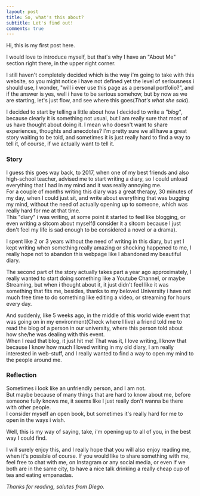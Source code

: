 ```yaml
---
layout: post
title: So, what's this about?
subtitle: Let's find out!
comments: true
---
```

Hi, this is my first post here.
 
I would love to introduce myself, but that's why I have an "About Me" section right there, in the upper right corner.
 
I still haven't completely decided which is the way i'm going to take with this website, so you might notice i have not defined yet the level of seriousness i should use, I wonder, "will i ever use this page as a personal portfolio?", and if the answer is yes, well i have to be serious somehow, but by now as we are starting, let's just flow, and see where this goes(_That's what she said_).
 
I decided to start by telling a little about how I decided to write a _"blog"_, because clearly it is something not usual, but I am really sure that most of us have thought about doing it. I mean who doesn't want to share experiences, thoughts and anecdotes? I'm pretty sure we all have a great story waiting to be told, and sometimes it is just really hard to find a way to tell it, of course, if we actually want to tell it.
 
### Story
 
I guess this goes way back, to 2017, when one of my best friends and also high-school teacher, advised me to start writing a diary, so I could unload everything that I had in my mind and it was really annoying me.<br> For a couple of months writing this diary was a great therapy, 30 minutes of my day, when I could just sit, and write about everything that was bugging my mind, without the need of actually opening up to someone, which was really hard for me at that time. <br>This "diary" i was writing, at some point it started to feel like blogging, or even writing a sitcom about myself(I consider it a sitcom because I just don't feel my life is sad enough to be considered a novel or a drama).
 
I spent like 2 or 3 years without the need of writing in this diary, but yet I kept writing when something really amazing or shocking happened to me, I really hope not to abandon this webpage like I abandoned my beautiful diary.
 
The second part of the story actually takes part a year ago approximately, I really wanted to start doing something like a Youtube Channel, or maybe Streaming, but when i thought about it, it just didn't feel like it was something that fits me, besides, thanks to my beloved University i have not much free time to do something like editing a video, or streaming for hours every day.
 
And suddenly, like 5 weeks ago, in the middle of this world wide event that was going on in my environment(Check where I live) a friend told me to read the blog of a person in our university, where this person told about how she/he was dealing with this event.<br>
When I read that blog, it just hit me! That was it, I love writing, I know that because I know how much I loved writing in my old diary, I am really interested in web-stuff, and I really wanted to find a way to open my mind to the people around me.
 
### Reflection
 
Sometimes i look like an unfriendly person, and I am not.<br>
But maybe because of many things that are hard to know about me, before someone fully knows me, it seems like I just really don't wanna be there with other people.<br>
I consider myself an open book, but sometimes it's really hard for me to open in the ways i wish.
 
Well, this is my way of saying, take, i'm opening up to all of you, in the best way I could find.
 
I will surely enjoy this, and I really hope that you will also enjoy reading me, when it's possible of course.
If you would like to share something with me, feel free to chat with me, on Instagram or any social media, or even if we both are in the same city, to have a nice talk drinking a really cheap cup of tea and eating empanadas.

_Thanks for reading, salutes from Diego._

